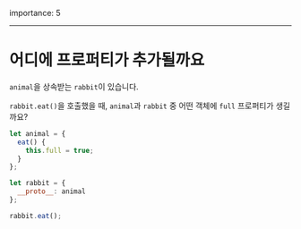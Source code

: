 importance: 5

---

# 어디에 프로퍼티가 추가될까요

`animal`을 상속받는 `rabbit`이 있습니다.

`rabbit.eat()`을 호출했을 때, `animal`과 `rabbit` 중 어떤 객체에 `full` 프로퍼티가 생길까요?

```js
let animal = {
  eat() {
    this.full = true;
  }
};

let rabbit = {
  __proto__: animal
};

rabbit.eat();
```
